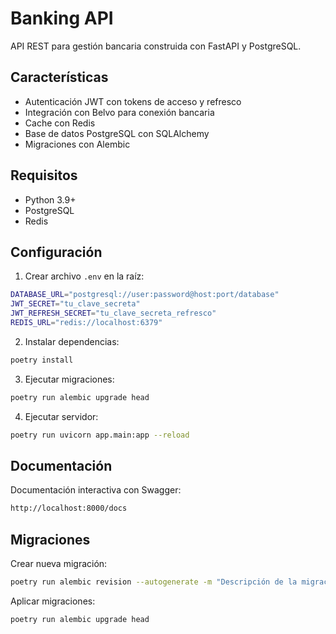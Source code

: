 # Banking API

API REST para gestión bancaria construida con FastAPI y PostgreSQL.

## Características

- Autenticación JWT con tokens de acceso y refresco
- Integración con Belvo para conexión bancaria
- Cache con Redis
- Base de datos PostgreSQL con SQLAlchemy
- Migraciones con Alembic

## Requisitos

- Python 3.9+
- PostgreSQL
- Redis

## Configuración

1. Crear archivo `.env` en la raíz:

```bash
DATABASE_URL="postgresql://user:password@host:port/database"
JWT_SECRET="tu_clave_secreta"
JWT_REFRESH_SECRET="tu_clave_secreta_refresco"
REDIS_URL="redis://localhost:6379"
```

2. Instalar dependencias:

```bash
poetry install
```

3. Ejecutar migraciones:

```bash
poetry run alembic upgrade head
```

4. Ejecutar servidor:

```bash
poetry run uvicorn app.main:app --reload
```

## Documentación

Documentación interactiva con Swagger:

```bash
http://localhost:8000/docs
```

## Migraciones

Crear nueva migración:

```bash
poetry run alembic revision --autogenerate -m "Descripción de la migración"
```

Aplicar migraciones:

```bash
poetry run alembic upgrade head
```
